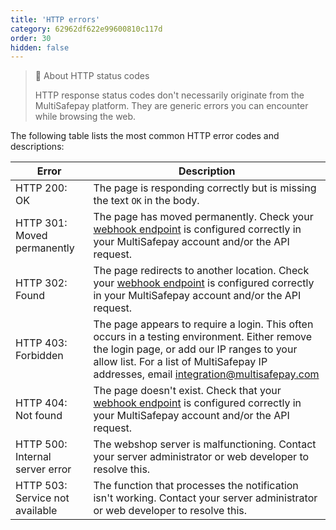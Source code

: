 ```yaml
---
title: 'HTTP errors'
category: 62962df622e99600810c117d
order: 30
hidden: false
---
```

> 📘 About HTTP status codes
> 
> HTTP response status codes don't necessarily originate from the MultiSafepay platform. They are generic errors you can encounter while browsing the web.

The following table lists the most common HTTP error codes and descriptions:

|  Error	|  Description 	           |
|-----------|--------------------------|
| HTTP 200: OK | The page is responding correctly but is missing the text `OK` in the body. |          
| HTTP 301: Moved permanently | The page has moved permanently. Check your [webhook endpoint](/integrations/self-made/configure-your-webhook/) is configured correctly in your MultiSafepay account and/or the API request. | 
| HTTP 302: Found | The page redirects to another location. Check your [webhook endpoint](/integrations/self-made/configure-your-webhook/) is configured correctly in your MultiSafepay account and/or the API request. |                 
| HTTP 403: Forbidden | The page appears to require a login. This often occurs in a testing environment. Either remove the login page, or add our IP ranges to your allow list. For a list of MultiSafepay IP addresses, email <integration@multisafepay.com> | 
| HTTP 404: Not found | The page doesn't exist. Check that your [webhook endpoint](/integrations/self-made/configure-your-webhook/) is configured correctly in your MultiSafepay account and/or the API request. |
| HTTP 500: Internal server error | The webshop server is malfunctioning. Contact your server administrator or web developer to resolve this. |
| HTTP 503: Service not available | The function that processes the notification isn't working. Contact your server administrator or web developer to resolve this. | 
